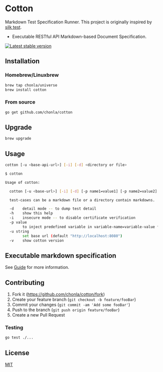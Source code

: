 # Cotton

Markdown Test Specification Runner. This project is originally inspired by [silk test](https://github.com/matryer/silk).

* Executable RESTful API Markdown-based Document Specification.

[![Latest stable version](https://img.shields.io/badge/stable-0.2.1-green.svg)](https://github.com/chonla/cotton/releases)

## Installation

### Homebrew/Linuxbrew

```sh
brew tap chonla/universe
brew install cotton
```

### From source

```sh
go get github.com/chonla/cotton
```

## Upgrade

```sh
brew upgrade
```

## Usage

```sh
cotton [-u <base-api-url>] [-i] [-d] <directory or file>
```

```sh
$ cotton

Usage of cotton:

  cotton [-u <base-url>] [-i] [-d] [-p name1=value1] [-p name2=value2] ... <test-cases>

  test-cases can be a markdown file or a directory contain markdowns.

  -d	detail mode -- to dump test detail
  -h	show this help
  -i	insecure mode -- to disable certificate verification
  -p value
    	to inject predefined variable in variable-name=variable-value format
  -u string
    	set base url (default "http://localhost:8080")
  -v	show cotton version
```

## Executable markdown specification

See [Guide](./guide) for more information.

## Contributing

1. Fork it (<https://github.com/chonla/cotton/fork>)
1. Create your feature branch (`git checkout -b feature/fooBar`)
1. Commit your changes (`git commit -am 'Add some fooBar'`)
1. Push to the branch (`git push origin feature/fooBar`)
1. Create a new Pull Request

### Testing

```sh
go test ./...
```

## License

[MIT](LICENSE.txt)
